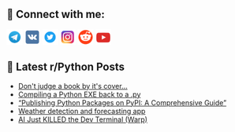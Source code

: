 ## 🔎 Connect with me:
[<img src="https://github.com/bullbesh/bullbesh/blob/main/images/Telegram.png" width="32" height="32" />](https://t.me/bullbesh)
[<img src="https://github.com/bullbesh/bullbesh/blob/main/images/VK.png" width="32" height="32" />](https://vk.com/bullbesh)
[<img src="https://github.com/bullbesh/bullbesh/blob/main/images/Twitter.png" width="32" height="32" />](https://twitter.com/bullbesh1)
[<img src="https://github.com/bullbesh/bullbesh/blob/main/images/Instagram.png" width="32" height="32" />](https://www.instagram.com/bullbesh)
[<img src="https://github.com/bullbesh/bullbesh/blob/main/images/Reddit.png" width="32" height="32" />](https://www.reddit.com/user/bullbesh)
[<img src="https://github.com/bullbesh/bullbesh/blob/main/images/YouTube.png" width="32" height="32" />](https://www.youtube.com/channel/UCtfjRs6uzgq5mfm8S06WTcg)

## 📕 Latest r/Python Posts
<!-- BLOG-POST-LIST:START -->
- [Don&#39;t judge a book by it&#39;s cover...](https://www.reddit.com/r/Python/comments/13mtvwe/dont_judge_a_book_by_its_cover/)
- [Compiling a Python EXE back to a .py](https://www.reddit.com/r/Python/comments/13mrjlk/compiling_a_python_exe_back_to_a_py/)
- [“Publishing Python Packages on PyPI: A Comprehensive Guide”](https://www.reddit.com/r/Python/comments/13mqq3j/publishing_python_packages_on_pypi_a/)
- [Weather detection and forecasting app](https://www.reddit.com/r/Python/comments/13mqdgg/weather_detection_and_forecasting_app/)
- [AI Just KILLED the Dev Terminal &lpar;Warp&rpar;](https://www.reddit.com/r/Python/comments/13mp0xr/ai_just_killed_the_dev_terminal_warp/)
<!-- BLOG-POST-LIST:END -->
